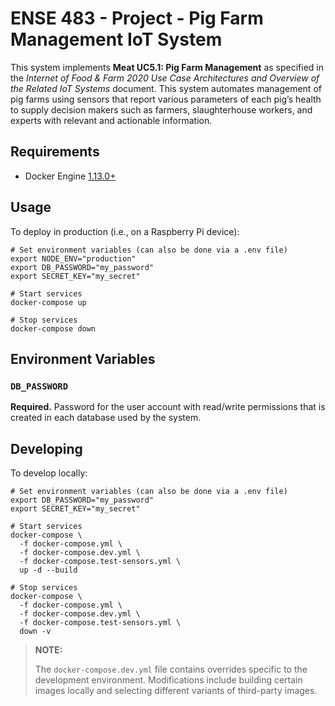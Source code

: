 # ENSE 483 - Project - Pig Farm Management IoT System

This system implements **Meat UC5.1: Pig Farm Management** as specified in the
_Internet of Food & Farm 2020 Use Case Architectures and Overview of the Related
IoT Systems_ document. This system automates management of pig farms using
sensors that report various parameters of each pig’s health to supply decision
makers such as farmers, slaughterhouse workers, and experts with relevant and
actionable information.

## Requirements

- Docker Engine [1.13.0+](https://docs.docker.com/engine/release-notes/)

## Usage

To deploy in production (i.e., on a Raspberry Pi device):

```shell
# Set environment variables (can also be done via a .env file)
export NODE_ENV="production"
export DB_PASSWORD="my_password"
export SECRET_KEY="my_secret"

# Start services
docker-compose up

# Stop services
docker-compose down
```

## Environment Variables

### `DB_PASSWORD`

**Required.** Password for the user account with read/write permissions that is
created in each database used by the system.

## Developing

To develop locally:

```shell
# Set environment variables (can also be done via a .env file)
export DB_PASSWORD="my_password"
export SECRET_KEY="my_secret"

# Start services
docker-compose \
  -f docker-compose.yml \
  -f docker-compose.dev.yml \
  -f docker-compose.test-sensors.yml \
  up -d --build

# Stop services
docker-compose \
  -f docker-compose.yml \
  -f docker-compose.dev.yml \
  -f docker-compose.test-sensors.yml \
  down -v
```

> **NOTE:**
>
> The `docker-compose.dev.yml` file contains overrides specific to the
> development environment. Modifications include building certain images locally
> and selecting different variants of third-party images.
